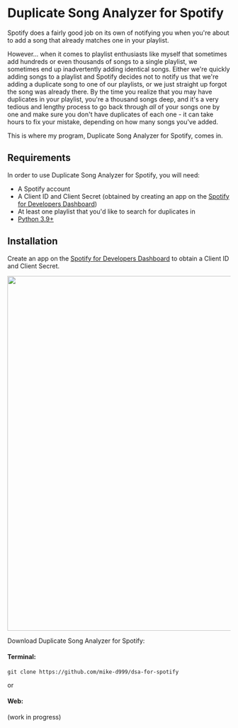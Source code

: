 # Duplicate Song Analyzer for Spotify

Spotify does a fairly good job on its own of notifying you when you're about to add a song that already matches one in your playlist.

However... when it comes to playlist enthusiasts like myself that sometimes add hundreds or even thousands of songs to a single playlist, we sometimes end up inadvertently adding identical songs. Either we're quickly adding songs to a playlist and Spotify decides not to notify us that we're adding a duplicate song to one of our playlists, or we just straight up forgot the song was already there. By the time you realize that you may have duplicates in your playlist, you're a thousand songs deep, and it's a very tedious and lengthy process to go back through *all* of your songs one by one and make sure you don't have duplicates of each one - it can take hours to fix your mistake, depending on how many songs you've added.

This is where my program, Duplicate Song Analyzer for Spotify, comes in.

## Requirements
In order to use Duplicate Song Analyzer for Spotify, you will need:
- A Spotify account
- A Client ID and Client Secret (obtained by creating an app on the [Spotify for Developers Dashboard](https://developer.spotify.com/dashboard))
- At least one playlist that you'd like to search for duplicates in
- [Python 3.9+](https://www.python.org/downloads/)


## Installation
Create an app on the [Spotify for Developers Dashboard](https://developer.spotify.com/dashboard) to obtain a Client ID and Client Secret.

<img src="https://user-images.githubusercontent.com/101309289/162298139-5021c7cf-a1bc-4dbe-83a0-058262b4f1c4.gif" width="800px">

Download Duplicate Song Analyzer for Spotify:  

#### Terminal:
```
git clone https://github.com/mike-d999/dsa-for-spotify
```
or
#### Web:
(work in progress)

